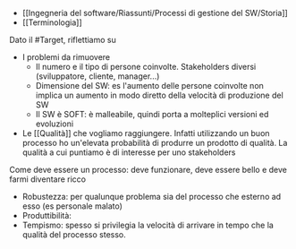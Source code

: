 - [[Ingegneria del software/Riassunti/Processi di gestione del SW/Storia]]
- [[Terminologia]]

Dato il #Target, riflettiamo su
- I problemi da rimuovere
	- Il numero e il tipo di persone coinvolte. Stakeholders diversi (sviluppatore, cliente, manager...)
	- Dimensione del SW: es l'aumento delle persone coinvolte non implica un aumento in modo diretto della velocità di produzione del SW
	- Il SW è SOFT: è malleabile, quindi porta a molteplici versioni ed evoluzioni
- Le [[Qualità]] che vogliamo raggiungere. Infatti utilizzando un buon processo ho un'elevata probabilità di produrre un prodotto di qualità. La qualità a cui puntiamo è di interesse per uno stakeholders

Come deve essere un processo: deve funzionare, deve essere bello e deve farmi diventare ricco
- Robustezza: per qualunque problema sia del processo che esterno ad esso (es personale malato)
- Produttibilità: 
- Tempismo: spesso si privilegia la velocità di arrivare in tempo che la qualità del processo stesso.